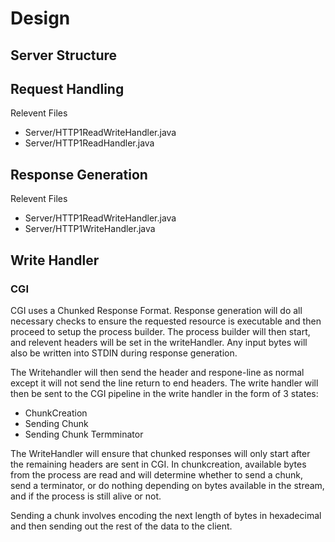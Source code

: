 # Design

## Server Structure

## Request Handling

Relevent Files

- Server/HTTP1ReadWriteHandler.java
- Server/HTTP1ReadHandler.java

## Response Generation

Relevent Files

- Server/HTTP1ReadWriteHandler.java
- Server/HTTP1WriteHandler.java

## Write Handler

### CGI

CGI uses a Chunked Response Format. Response generation will do all necessary checks to ensure the requested resource is executable and then proceed to setup the process builder. The process builder will then start, and relevent headers will be set in the writeHandler. Any input bytes will also be written into STDIN during response generation.

The Writehandler will then send the header and respone-line as normal except it will not send the line return to end headers. The write handler will then be sent to the CGI pipeline in the write handler in the form of 3 states:

- ChunkCreation
- Sending Chunk
- Sending Chunk Termminator

The WriteHandler will ensure that chunked responses will only start after the remaining headers are sent in CGI. In chunkcreation, available bytes from the process are read and will determine whether to send a chunk, send a terminator, or do nothing depending on bytes available in the stream, and if the process is still alive or not.

Sending a chunk involves encoding the next length of bytes in hexadecimal and then sending out the rest of the data to the client.
